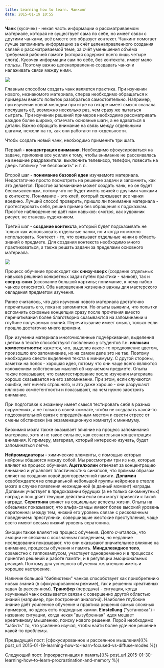 ```yaml
---
title: Learning how to learn. Чанкинг
date: 2015-01-19 10:55
---
```


**Чанк**  (кусочек)  -  некая  часть информации  о  рассматриваемом  материале,
которая  не существует  сама по  себе, но  имеет связи  с другими  чанками, всё
вместе  это образует  контекст.  Чанкинг помогает  лучше запоминать  информацию
за  счёт целенаправленного  создания  связей о  рассматриваемой  теме, за  счёт
уменьшения объёма требуемой рабочей памяти  (которая содержит всего лишь четыре
слота).  Кусочек информации  сам по  себе,  без контекста,  имеет мало  пользы.
Поэтому важно целенаправленно создавать чанки и налаживать связи между ними.

![](/images/learning-how-to-learn/2-puzzle.jpg)

Главным  способом   создать  чанк  является  практика.   При  изучении  нового,
незнакомого материала,  сперва необходимо обращаться к  примерам вместо попыток
разобраться самостоятельно.  Например, при изучении  новой мелодии при  игре на
гитаре имеет смысл  сначала послушать её, возможно несколько раз,  чем сразу же
пытаться сыграть. При изучении решений примеров необходимо рассматривать каждое
более широко, отмечать  основные шаги, а не вдаваться в  детали. Важно обращать
внимание  на связь  между отдельными  шагами, нежели  на то,  как они  работают
по-отдельности.

Чтобы создать новый чанк, необходимо применить три шага.

Первый  -  **концентрация  внимания**. Необходимо  сфокусироваться  на  задаче,
приложив  все  усилия  к  тому,  чтобы  внимание  не  рассеивалась  на  внешние
раздражители:  выключить телевизор,  телефон,  повесить на  дверь табличку  "не
беспокоить" и т. п.

Второй  шаг -  **понимание  базовой идеи**  изучаемого материала.  Недостаточно
просто  посмотреть на  решение задачи  и запомнить,  как это  делается. Простое
запоминание может создать чанк, но он  будет бессмысленным, потому что не будет
иметь  связей с  другими чанками  в контексте.  Понимание -  это клей,  который
связывает  все чанки  воедино.  Лучший способ  проверить,  пришло ли  понимание
материала  - протестировать  себя,  решив пример  без  обращения к  подсказкам.
Простое наблюдение не даёт нам навыков: смотря, как художник рисует, не станешь
художником.

Третий шаг -  **создание контекста**, который будет подсказывать  не только как
использовать отдельные чанки, но и когда  их можно использовать. Контекст - то,
что  связывает  отдельные чанки  в  область  знаний  о предмете.  Для  создания
контекста необходимо много  практиковаться, а также решать  задачи за пределами
основного материала.

![](/images/learning-how-to-learn/2-bottomup-topdown.jpg)

Процесс  обучение происходит  как **снизу-вверх**  (создание отдельных  навыков
решения  конкретных  задач путём  практики  -  чанков), так  и  **сверху-вниз**
(осознание  большой картины;  понимание, к  чему набор  чанков относится).  Оба
направления жизненно важны для мастерского овладения предметом изучения.

Ранее считалось, что для изучения нового материала достаточно перечитывать его,
пока не запомнится. Но опыты  выявили, что попытки вспомнить основные концепции
сразу  после прочтения  вместо перечитывания  более благотворно  сказываются на
запоминании и глубине получаемых знаний. Перечитывание имеет смысл, только если
прошло достаточно много времени.

При изучении материала многочисленные  подчёркивания, выделения цветом в тексте
способствуют появлению  у студентов  т.н. **иллюзии  компетентности**: кажется,
что,  выделив какое-то  предложение цветом,  произошло его  запоминание, но  на
самом деле это не так. Поэтому необходимо свести выделения текста к минимуму. С
другой стороны,  заметки на  полях -  хорошая идея, потому  что они  чаще всего
являются  изложением  собственных мыслей  об  изучаемом  предмете. Опыты  также
показывают, что самотестирование после изучения материала хорошо сказывается на
его запоминании. При  этом, если случаются ошибки, нет ничего  страшного, и это
даже хорошо -  они разрушают иллюзию компетентности и показывают,  на чем нужно
заострить внимание.

При подготовке к  экзамену имеет смысл тестировать себя в  разных окружениях, а
не только в своей комнате, чтобы  не создавать какой-то подсознательной связи с
определённым местом  и свести  стресс от  смены обстановки  (на экзаменационную
комнату) к минимуму.

Биохимия мозга также оказывает влияние на процесс запоминания материала, хотя и
не такое сильное, как сознательная  концентрация внимания. К примеру, материал,
который интересно изучать, будет запоминаться легче.

**Нейромидиаторы** -  химические элементы,  с помощью которых  нейроны общаются
между собой.  Мы рассмотрим  три из  них, которые  влияют на  процесс обучения.
**Ацетилхолин**  отвечает за  концентрацию внимания  и управляет  пластичностью
синапсов, что  прямым образом влияет  на создании новой  долговременной памяти.
**Допамин**  освобождается из  специальной небольшой  группы нейронов  в стволе
мозга  в  случае  появления  неожиданной (в  данный  момент)  награды.  Допамин
участвует в  предсказании будущих (а  не только сиюминутных) наград  и поощряет
текущие действия если они могут  привести к такой награде. **Сератонин** влияет
на социальные  аспекты жизни.  Опыты на  обезьянах показывают,  что альфа-самцы
имеют более высокий уровень сератонина; между  тем, низкий его уровень связан с
рискованным  поведением: преступники,  совершившие жестокие  преступления, чаще
всего имеют весьма низкий уровень сератонина.

Эмоции также влияют на процесс обучения. Долго считалось, что эмоции не связаны
с осознанным поведением, но недавние исследования показывают, что они оказывают
значительное влияние  на внимание, процессы обучения  и память. **Миндалевидное
тело**,  совместно  с  гиппокампусом,  участвует  одновременно  и  в  процессах
принятия решений и работе памяти,  и в регуляции эмоциональных реакций. Поэтому
для успешного обучения желательно иметь и хорошее настроение.

Наличие большой "библиотеки" чанков  способствует как приобретению новых знаний
(в  сфокусированном режиме),  так и  решению креативных  задач (в  рассеянном).
**Трансфер** (передача) -  ситуация, когда изученный чанк  оказывается связан с
совершенно другой областью знаний (например, при построения аналогий). Наиболее
глубокие  знание  даёт усиленное  обучение  и  практика решения  самых  сложных
примеров,  но  здесь  есть  подводные камни.  **Einstellung**  ("установка")  -
название ситуации, когда некая  "вызубренная" идея мешает креативному мышлению,
поиску нового решения. Порой необходимо "забыть" то, что усиленно изучал, чтобы
найти более удачное решение какой-то проблемы.

Предыдущий пост: [сфокусированное и рассеянное мышления]({% post_url 2015-01-19-learning-how-to-learn-focused-vs-diffuse-modes %})

Следующий пост: [прокрастинация и память]({% post_url 2015-01-30-learning-how-to-learn-procrastination-and-memory %})

